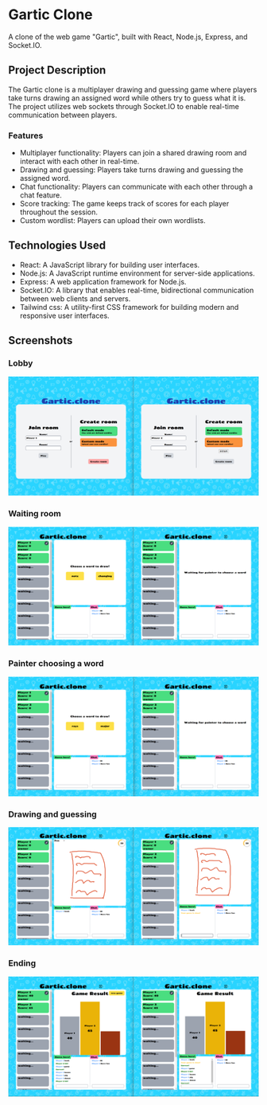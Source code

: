 # Gartic Clone

A clone of the web game "Gartic", built with React, Node.js, Express, and Socket.IO.

## Project Description

The Gartic clone is a multiplayer drawing and guessing game where players take turns drawing an assigned word while others try to guess what it is. The project utilizes web sockets through Socket.IO to enable real-time communication between players.

### Features

- Multiplayer functionality: Players can join a shared drawing room and interact with each other in real-time.
- Drawing and guessing: Players take turns drawing and guessing the assigned word.
- Chat functionality: Players can communicate with each other through a chat feature.
- Score tracking: The game keeps track of scores for each player throughout the session.
- Custom wordlist: Players can upload their own wordlists.

## Technologies Used

- React: A JavaScript library for building user interfaces.
- Node.js: A JavaScript runtime environment for server-side applications.
- Express: A web application framework for Node.js.
- Socket.IO: A library that enables real-time, bidirectional communication between web clients and servers.
- Tailwind css: A utility-first CSS framework for building modern and responsive user interfaces.

## Screenshots

### Lobby
![Alt text](./screenshots/image.png)

### Waiting room
![Alt text](./screenshots/image-3.png)

### Painter choosing a word
![Alt text](./screenshots/image-2.png)

### Drawing and guessing
![Alt text](./screenshots/image-1.png)

### Ending
![Alt text](./screenshots/image-4.png)

